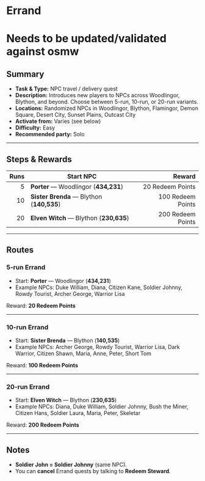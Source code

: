 # Errand

# Needs to be updated/validated against osmw


## Summary
- **Task & Type:** NPC travel / delivery quest
- **Description:** Introduces new players to NPCs across Woodlingor, Blython, and beyond. Choose between 5-run, 10-run, or 20-run variants.
- **Locations:** Randomized NPCs in Woodlingor, Blython, Flamingor, Demon Square, Desert City, Sunset Plains, Outcast City
- **Activate from:** Varies (see below)
- **Difficulty:** Easy
- **Recommended party:** Solo

---

## Steps & Rewards
| Runs | Start NPC | Reward |
|----: |-----------|-------:|
| 5    | **Porter** — Woodlingor (**434,231**) | 20 Redeem Points |
| 10   | **Sister Brenda** — Blython (**140,535**) | 100 Redeem Points |
| 20   | **Elven Witch** — Blython (**230,635**) | 200 Redeem Points |

---

## Routes

### 5-run Errand
- Start: **Porter** — Woodlingor (**434,231**)  
- Example NPCs: Duke William, Diana, Citizen Kane, Soldier Johnny, Rowdy Tourist, Archer George, Warrior Lisa  

Reward: **20 Redeem Points**

---

### 10-run Errand
- Start: **Sister Brenda** — Blython (**140,535**)  
- Example NPCs: Archer George, Rowdy Tourist, Warrior Lisa, Dark Warrior, Citizen Shawn, Maria, Anne, Peter, Short Tom  

Reward: **100 Redeem Points**

---

### 20-run Errand
- Start: **Elven Witch** — Blython (**230,635**)  
- Example NPCs: Diana, Duke William, Soldier Johnny, Bush the Miner, Citizen Hans, Soldier Laura, Maria, Peter, Skeletar  

Reward: **200 Redeem Points**

---

## Notes
- **Soldier John = Soldier Johnny** (same NPC).  
- You can **cancel** Errand quests by talking to **Redeem Steward**.
